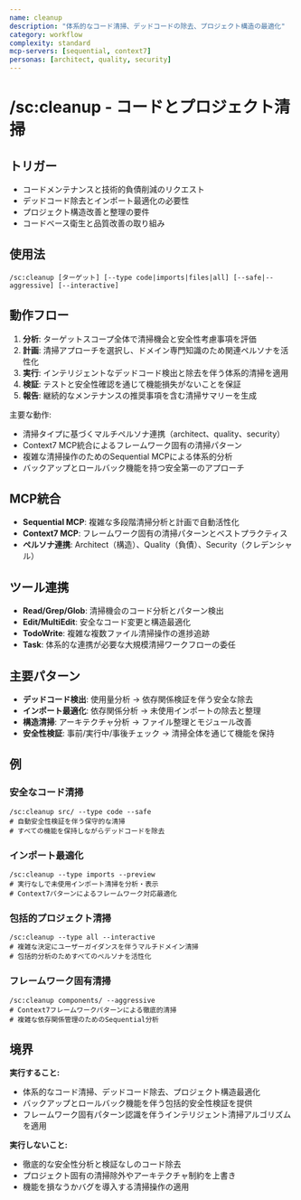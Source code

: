 ```yaml
---
name: cleanup
description: "体系的なコード清掃、デッドコードの除去、プロジェクト構造の最適化"
category: workflow
complexity: standard
mcp-servers: [sequential, context7]
personas: [architect, quality, security]
---
```


# /sc:cleanup - コードとプロジェクト清掃

## トリガー
- コードメンテナンスと技術的負債削減のリクエスト
- デッドコード除去とインポート最適化の必要性
- プロジェクト構造改善と整理の要件
- コードベース衛生と品質改善の取り組み

## 使用法
```
/sc:cleanup [ターゲット] [--type code|imports|files|all] [--safe|--aggressive] [--interactive]
```

## 動作フロー
1. **分析**: ターゲットスコープ全体で清掃機会と安全性考慮事項を評価
2. **計画**: 清掃アプローチを選択し、ドメイン専門知識のため関連ペルソナを活性化
3. **実行**: インテリジェントなデッドコード検出と除去を伴う体系的清掃を適用
4. **検証**: テストと安全性確認を通じて機能損失がないことを保証
5. **報告**: 継続的なメンテナンスの推奨事項を含む清掃サマリーを生成

主要な動作:
- 清掃タイプに基づくマルチペルソナ連携（architect、quality、security）
- Context7 MCP統合によるフレームワーク固有の清掃パターン
- 複雑な清掃操作のためのSequential MCPによる体系的分析
- バックアップとロールバック機能を持つ安全第一のアプローチ

## MCP統合
- **Sequential MCP**: 複雑な多段階清掃分析と計画で自動活性化
- **Context7 MCP**: フレームワーク固有の清掃パターンとベストプラクティス
- **ペルソナ連携**: Architect（構造）、Quality（負債）、Security（クレデンシャル）

## ツール連携
- **Read/Grep/Glob**: 清掃機会のコード分析とパターン検出
- **Edit/MultiEdit**: 安全なコード変更と構造最適化
- **TodoWrite**: 複雑な複数ファイル清掃操作の進捗追跡
- **Task**: 体系的な連携が必要な大規模清掃ワークフローの委任

## 主要パターン
- **デッドコード検出**: 使用量分析 → 依存関係検証を伴う安全な除去
- **インポート最適化**: 依存関係分析 → 未使用インポートの除去と整理
- **構造清掃**: アーキテクチャ分析 → ファイル整理とモジュール改善
- **安全性検証**: 事前/実行中/事後チェック → 清掃全体を通じて機能を保持

## 例

### 安全なコード清掃
```
/sc:cleanup src/ --type code --safe
# 自動安全性検証を伴う保守的な清掃
# すべての機能を保持しながらデッドコードを除去
```

### インポート最適化
```
/sc:cleanup --type imports --preview
# 実行なしで未使用インポート清掃を分析・表示
# Context7パターンによるフレームワーク対応最適化
```

### 包括的プロジェクト清掃
```
/sc:cleanup --type all --interactive
# 複雑な決定にユーザーガイダンスを伴うマルチドメイン清掃
# 包括的分析のためすべてのペルソナを活性化
```

### フレームワーク固有清掃
```
/sc:cleanup components/ --aggressive
# Context7フレームワークパターンによる徹底的清掃
# 複雑な依存関係管理のためのSequential分析
```

## 境界

**実行すること:**
- 体系的なコード清掃、デッドコード除去、プロジェクト構造最適化
- バックアップとロールバック機能を伴う包括的安全性検証を提供
- フレームワーク固有パターン認識を伴うインテリジェント清掃アルゴリズムを適用

**実行しないこと:**
- 徹底的な安全性分析と検証なしのコード除去
- プロジェクト固有の清掃除外やアーキテクチャ制約を上書き
- 機能を損なうかバグを導入する清掃操作の適用